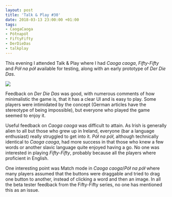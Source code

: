 ```yaml
---
layout: post
title: 'Talk & Play #30'
date: 2018-03-13 23:00:00 +01:00
tags:
- CaogaCaoga
- Półnapół
- FiftyFifty
- DerDieDas
- talkplay
---
```


This evening I attended Talk & Play where I had *Caoga caoga*, *Fifty-Fifty* and *Pół na pół* available for testing, along with an early prototype of *Der Die Das*.

![]({{site.url}}/assets/images/posts/2018/18-03-13/01.png)

Feedback on *Der Die Das* was good, with numerous comments of how minimalistic the game is, that it has a clear UI and is easy to play. Some players were intimidated by the concept (German articles have the stereotype of being impossible), but everyone who played the game seemed to enjoy it.

Useful feedback on *Caoga caoga* was difficult to attain. As Irish is generally alien to all but those who grew up in Ireland, everyone (bar a language enthusiast) really struggled to get into it. *Pół na pół*, although technically identical to *Caoga caoga*, had more success in that those who knew a few words or another slavic language quite enjoyed having a go. No one was interested in playing *Fifty-Fifty*, probably because all the players where proficient in English.

One interesting point was Match mode in *Caoga caoga*/*Pół na pół* where many players assumed that the buttons were draggable and tried to drag one button to another, instead of clicking a word and then an image. In all the beta tester feedback from the Fifty-Fifty series, no one has mentioned this as an issue.
